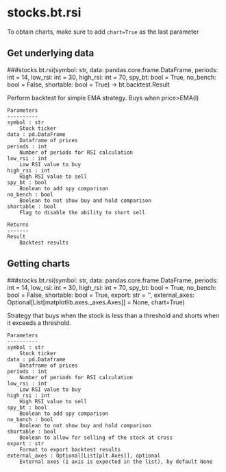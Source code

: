 # stocks.bt.rsi

To obtain charts, make sure to add `chart=True` as the last parameter

## Get underlying data 
###stocks.bt.rsi(symbol: str, data: pandas.core.frame.DataFrame, periods: int = 14, low_rsi: int = 30, high_rsi: int = 70, spy_bt: bool = True, no_bench: bool = False, shortable: bool = True) -> bt.backtest.Result

Perform backtest for simple EMA strategy. Buys when price>EMA(l)

    Parameters
    ----------
    symbol : str
        Stock ticker
    data : pd.DataFrame
        Dataframe of prices
    periods : int
        Number of periods for RSI calculation
    low_rsi : int
        Low RSI value to buy
    high_rsi : int
        High RSI value to sell
    spy_bt : bool
        Boolean to add spy comparison
    no_bench : bool
        Boolean to not show buy and hold comparison
    shortable : bool
        Flag to disable the ability to short sell

    Returns
    -------
    Result
        Backtest results

## Getting charts 
###stocks.bt.rsi(symbol: str, data: pandas.core.frame.DataFrame, periods: int = 14, low_rsi: int = 30, high_rsi: int = 70, spy_bt: bool = True, no_bench: bool = False, shortable: bool = True, export: str = '', external_axes: Optional[List[matplotlib.axes._axes.Axes]] = None, chart=True)

Strategy that buys when the stock is less than a threshold and shorts when it exceeds a threshold.

    Parameters
    ----------
    symbol : str
        Stock ticker
    data : pd.Dataframe
        Dataframe of prices
    periods : int
        Number of periods for RSI calculation
    low_rsi : int
        Low RSI value to buy
    high_rsi : int
        High RSI value to sell
    spy_bt : bool
        Boolean to add spy comparison
    no_bench : bool
        Boolean to not show buy and hold comparison
    shortable : bool
        Boolean to allow for selling of the stock at cross
    export : str
        Format to export backtest results
    external_axes : Optional[List[plt.Axes]], optional
        External axes (1 axis is expected in the list), by default None
